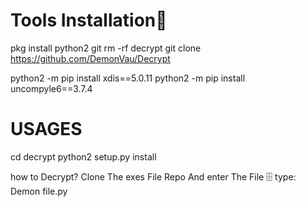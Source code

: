 


# Tools Installation🥵

pkg install python2 git
rm -rf decrypt
git clone https://github.com/DemonVau/Decrypt

python2 -m pip install xdis==5.0.11
python2 -m pip install uncompyle6==3.7.4

















# USAGES

cd decrypt
python2 setup.py install

how to Decrypt? Clone The exes File Repo
And enter The File 🗄️
type: Demon file.py
